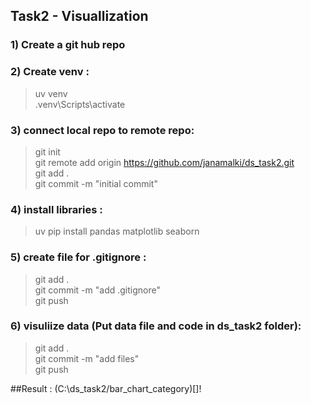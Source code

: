 ## Task2 - Visuallization 

### 1) Create a git hub repo

### 2) Create venv :
> uv venv \
> .venv\Scripts\activate

### 3) connect local repo to remote repo:
> git init \
> git remote add origin https://github.com/janamalki/ds_task2.git \
> git add . \
> git commit -m "initial commit" 

### 4) install libraries :
> uv pip install pandas matplotlib seaborn 

### 5) create file for .gitignore : 
>git add . \
>git commit -m "add .gitignore" \
> git push


### 6) visuliize data (Put data file and code in ds_task2 folder):
> git add . \
> git commit -m "add files" \
> git push

##Result :
(C:\ds_task2/bar_chart_category)[]!

